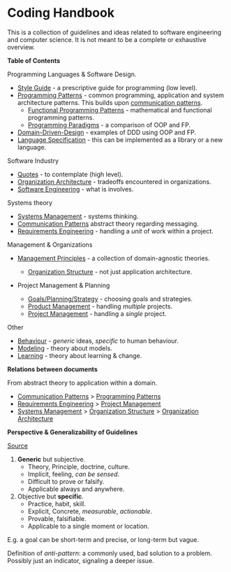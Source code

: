 # Coding Handbook

This is a collection of guidelines and ideas related to software engineering and computer science. It is not meant to be a complete or exhaustive overview.

**Table of Contents**

Programming Languages & Software Design.

- [Style Guide](style-guide.md) - a prescriptive guide for programming (low level).
- [Programming Patterns](programming-patterns.md) - common programming, application and system architecture patterns. This builds upon  [communication patterns](communication-patterns.md).
    - [Functional Programming Patterns](programming-patterns-functional.md) - mathematical and functional programming patterns.
    - [Programming Paradigms](programming-paradigms.md) - a comparison of OOP and FP.
- [Domain-Driven-Design](domain-driven-design.md) - examples of DDD using OOP and FP.
- [Language Specification](language-spec.md) - this can be implemented as a library or a new language.

Software Industry

- [Quotes](quotes.md) - to contemplate (high level).
- [Organization Architecture](organization-architecture.md) - tradeoffs encountered in organizations.
- [Software Engineering](software-engineering.md) - what is involves.

Systems theory

- [Systems Management](systems-management.md) - systems thinking.
- [Communication Patterns](communication-patterns.md) abstract theory regarding messaging.
- [Requirements Engineering](requirements-engineering.md) - handling a *unit* of work within a project.

Management & Organizations

- [Management Principles](management-principles) - a collection of domain-agnostic theories.
    - [Organization Structure](organization-structure.md) - not just application architecture.
- Project Management & Planning

    - [Goals/Planning/Strategy](goals-planning-strategy.md) - choosing goals and strategies.
    - [Product Management](product-management) - handling *multiple* projects.
    - [Project Management](project-management) - handling a *single* project.

Other

- [Behaviour](behaviour.md) - *generic* ideas, *specific* to human behaviour.
- [Modeling](modeling.md) - theory about models.
- [Learning](learning.md) - theory about learning & change.



**Relations between documents**

From abstract theory to application within a domain.

- [Communication Patterns](communication-patterns.md) > [Programming Patterns](programming-patterns.md)
- [Requirements Engineering](requirements-engineering.md) > [Project Management](project-management)
- [Systems Management](systems-management.md) > [Organization Structure](organization-structure.md) > [Organization Architecture](organization-architecture.md)



**Perspective & Generalizability of Guidelines**

[Source](https://twitter.com/johncutlefish/status/1406534814673477633)

1. **Generic** but subjective.
    - Theory, Principle, doctrine, culture.
    - Implicit, feeling, *can be sensed*.
    - Difficult to prove or falsify.
    - Applicable always and anywhere.
2. Objective but **specific**.
    - Practice, habit, skill.
    - Explicit, Concrete, *measurable*, *actionable*.
    - Provable, falsifiable.
    - Applicable to a single moment or location.

E.g. a goal can be short-term and precise, or long-term but vague.



Definition of *anti-pattern*: a commonly used, bad solution to a problem. Possibly just an indicator, signaling a deeper issue.
